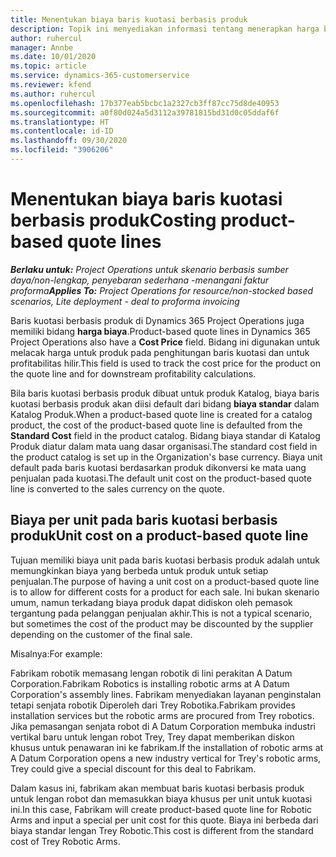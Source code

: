 ```yaml
---
title: Menentukan biaya baris kuotasi berbasis produk
description: Topik ini menyediakan informasi tentang menerapkan harga biaya ke baris kuotasi berbasis produk.
author: ruhercul
manager: Annbe
ms.date: 10/01/2020
ms.topic: article
ms.service: dynamics-365-customerservice
ms.reviewer: kfend
ms.author: ruhercul
ms.openlocfilehash: 17b377eab5bcbc1a2327cb3ff87cc75d8de40953
ms.sourcegitcommit: a0f80d024a5d3112a39781815bd31d0c05ddaf6f
ms.translationtype: HT
ms.contentlocale: id-ID
ms.lasthandoff: 09/30/2020
ms.locfileid: "3906206"
---
```

# <a name="costing-product-based-quote-lines"></a><span data-ttu-id="26c24-103">Menentukan biaya baris kuotasi berbasis produk</span><span class="sxs-lookup"><span data-stu-id="26c24-103">Costing product-based quote lines</span></span>

<span data-ttu-id="26c24-104">_**Berlaku untuk:** Project Operations untuk skenario berbasis sumber daya/non-lengkap, penyebaran sederhana -menangani faktur proforma_</span><span class="sxs-lookup"><span data-stu-id="26c24-104">_**Applies To:** Project Operations for resource/non-stocked based scenarios, Lite deployment - deal to proforma invoicing_</span></span>


<span data-ttu-id="26c24-105">Baris kuotasi berbasis produk di Dynamics 365 Project Operations juga memiliki bidang **harga biaya**.</span><span class="sxs-lookup"><span data-stu-id="26c24-105">Product-based quote lines in Dynamics 365 Project Operations also have a **Cost Price** field.</span></span> <span data-ttu-id="26c24-106">Bidang ini digunakan untuk melacak harga untuk produk pada penghitungan baris kuotasi dan untuk profitabilitas hilir.</span><span class="sxs-lookup"><span data-stu-id="26c24-106">This field is used to track the cost price for the product on the quote line and for downstream profitability calculations.</span></span>

<span data-ttu-id="26c24-107">Bila baris kuotasi berbasis produk dibuat untuk produk Katalog, biaya baris kuotasi berbasis produk akan diisi default dari bidang **biaya standar** dalam Katalog Produk.</span><span class="sxs-lookup"><span data-stu-id="26c24-107">When a product-based quote line is created for a catalog product, the cost of the product-based quote line is defaulted from the **Standard Cost** field in the product catalog.</span></span> <span data-ttu-id="26c24-108">Bidang biaya standar di Katalog Produk diatur dalam mata uang dasar organisasi.</span><span class="sxs-lookup"><span data-stu-id="26c24-108">The standard cost field in the product catalog is set up in the Organization's base currency.</span></span> <span data-ttu-id="26c24-109">Biaya unit default pada baris kuotasi berdasarkan produk dikonversi ke mata uang penjualan pada kuotasi.</span><span class="sxs-lookup"><span data-stu-id="26c24-109">The default unit cost on the product-based quote line is converted to the sales currency on the quote.</span></span>

## <a name="unit-cost-on-a-product-based-quote-line"></a><span data-ttu-id="26c24-110">Biaya per unit pada baris kuotasi berbasis produk</span><span class="sxs-lookup"><span data-stu-id="26c24-110">Unit cost on a product-based quote line</span></span>

<span data-ttu-id="26c24-111">Tujuan memiliki biaya unit pada baris kuotasi berbasis produk adalah untuk memungkinkan biaya yang berbeda untuk produk untuk setiap penjualan.</span><span class="sxs-lookup"><span data-stu-id="26c24-111">The purpose of having a unit cost on a product-based quote line is to allow for different costs for a product for each sale.</span></span> <span data-ttu-id="26c24-112">Ini bukan skenario umum, namun terkadang biaya produk dapat didiskon oleh pemasok tergantung pada pelanggan penjualan akhir.</span><span class="sxs-lookup"><span data-stu-id="26c24-112">This is not a typical scenario, but sometimes the cost of the product may be discounted by the supplier depending on the customer of the final sale.</span></span>

<span data-ttu-id="26c24-113">Misalnya:</span><span class="sxs-lookup"><span data-stu-id="26c24-113">For example:</span></span>

<span data-ttu-id="26c24-114">Fabrikam robotik memasang lengan robotik di lini perakitan A Datum Corporation.</span><span class="sxs-lookup"><span data-stu-id="26c24-114">Fabrikam Robotics is installing robotic arms at A Datum Corporation's assembly lines.</span></span> <span data-ttu-id="26c24-115">Fabrikam menyediakan layanan penginstalan tetapi senjata robotik Diperoleh dari Trey Robotika.</span><span class="sxs-lookup"><span data-stu-id="26c24-115">Fabrikam provides installation services but the robotic arms are procured from Trey robotics.</span></span> <span data-ttu-id="26c24-116">Jika pemasangan senjata robot di A Datum Corporation membuka industri vertikal baru untuk lengan robot Trey, Trey dapat memberikan diskon khusus untuk penawaran ini ke fabrikam.</span><span class="sxs-lookup"><span data-stu-id="26c24-116">If the installation of robotic arms at A Datum Corporation opens a new industry vertical for Trey's robotic arms, Trey could give a special discount for this deal to Fabrikam.</span></span>

<span data-ttu-id="26c24-117">Dalam kasus ini, fabrikam akan membuat baris kuotasi berbasis produk untuk lengan robot dan memasukkan biaya khusus per unit untuk kuotasi ini.</span><span class="sxs-lookup"><span data-stu-id="26c24-117">In this case, Fabrikam will create product-based quote line for Robotic Arms and input a special per unit cost for this quote.</span></span> <span data-ttu-id="26c24-118">Biaya ini berbeda dari biaya standar lengan Trey Robotic.</span><span class="sxs-lookup"><span data-stu-id="26c24-118">This cost is different from the standard cost of Trey Robotic Arms.</span></span>
